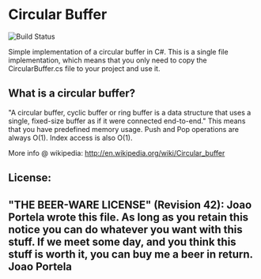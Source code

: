 # Circular Buffer

![Build Status](https://github.com/joaoportela/CircullarBuffer-CSharp/workflows/.NET%20Core/badge.svg)

Simple implementation of a circular buffer in C#.
This is a single file implementation, which means that you only need to copy 
the CircularBuffer.cs file to your project and use it.

## What is a circular buffer? 

"A circular buffer, cyclic buffer or ring buffer is a data structure 
that uses a single, fixed-size buffer as if it were connected end-to-end."
This means that you have predefined memory usage. Push and Pop operations 
are always O(1). Index access is also O(1).

More info @ wikipedia: http://en.wikipedia.org/wiki/Circular_buffer


License:
 ----------------------------------------------------------------------------
 "THE BEER-WARE LICENSE" (Revision 42):
 Joao Portela wrote this file. As long as you retain this notice you
 can do whatever you want with this stuff. If we meet some day, and you think
 this stuff is worth it, you can buy me a beer in return.
 Joao Portela
 ----------------------------------------------------------------------------
